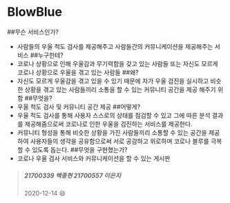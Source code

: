# BlowBlue
##무슨 서비스인가?
* 사람들의 우울 척도 검사를 제공해주고 사람들간의 커뮤니케이션을 제공해주는 서비스
##누구한테?
* 코로나 상황으로 인해 우울감과 무기력함을 갖고 있는 사람들 또는 자신도 모르게 코로나 상황으로 우울을 겪고 있는 사람들
##왜?
* 자신도 모르게 우울감을 겪고 있을 수 있기 때문에 자가 우울 검진을 실시하고 비슷한 상황을 겪고 있는 사람들끼리 소통을 할 수 있는 커뮤니티 공간을 제공 해주기 위함
##무엇을?
* 우울 척도 검사 및 커뮤니티 공간 제공
##어떻게?
* 우울 척도 검사를 통해 사용자 스스로의 상태를 점검할 수 있고 그에 따른 분석 결과를 제공해줌으로써 코로나로 인한 우울을 검진하는 서비스를 제공한다. 
* 커뮤니티 형성을 통해 비슷한 상황을 가진 사람들끼리 소통할 수 있는 공간을 제공하여 사용자들의 생각을 공유함으로써 서로 공감하고 위로하며 코로나 블루를 극복할 수 있도록 돕는다. 
##무엇을 구현했는가?
* 코로나 우울 검사 서비스와 커뮤니케이션을 할 수 있는 게시판

> ##### 21700339 백종현 21700557 이은지
> 2020-12-14 :smile:
